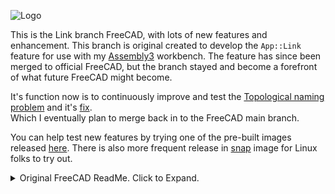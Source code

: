 ![Logo](https://github.com/realthunder/FreeCADMakeImage/raw/master/conda/branding/asm3/icons/hicolor/64x64/apps/freecad_link.png)

This is the Link branch FreeCAD, with lots of new features and enhancement.
This branch is original created to develop the `App::Link` feature for use
with my [Assembly3](https://github.com/realthunder/FreeCAD_assembly3)
workbench. The feature has since been merged to official FreeCAD, but the
branch stayed and become a forefront of what future FreeCAD might become.

It's function now is to continuously improve and test the [Topological naming
problem](https://wiki.freecad.org/Topological_naming_problem) and it's [fix](https://github.com/realthunder/FreeCAD_assembly3/wiki/Topological-Naming).  
Which I eventually plan to merge back in to the FreeCAD main branch.

You can help test new features by trying one of the pre-built images
released [here](https://github.com/realthunder/FreeCAD_assembly3/releases).
There is also more frequent release in
[snap](https://snapcraft.io/freecad-realthunder) image for Linux folks to try
out.


<details>
  <summary>Original FreeCAD ReadMe. Click to Expand.</summary>

![Logo](https://www.freecadweb.org/images/logo.png)

### Your own 3D parametric modeler

[Website](https://www.freecadweb.org) • 
[Documentation](https://wiki.freecadweb.org) •
[Forum](https://forum.freecadweb.org/) •
[Bug tracker](https://www.freecadweb.org/tracker/) •
[Git repository](https://github.com/FreeCAD/FreeCAD)


[![Release](https://img.shields.io/github/release/freecad/freecad.svg)](https://github.com/freecad/freecad/releases/latest) [![Master][freecad-master-status]][travis-branches] [![Crowdin](https://d322cqt584bo4o.cloudfront.net/freecad/localized.svg)](https://crowdin.com/project/freecad) [![Gitter](https://img.shields.io/gitter/room/freecad/freecad.svg)](https://gitter.im/freecad/freecad?utm_source=badge&utm_medium=badge&utm_campaign=pr-badge&utm_content=badge) [![Language grade: Python](https://img.shields.io/lgtm/grade/python/g/FreeCAD/FreeCAD.svg?logo=lgtm&logoWidth=18)](https://lgtm.com/projects/g/FreeCAD/FreeCAD/context:python) [![Language grade: C/C++](https://img.shields.io/lgtm/grade/cpp/g/FreeCAD/FreeCAD.svg?logo=lgtm&logoWidth=18)](https://lgtm.com/projects/g/FreeCAD/FreeCAD/context:cpp) [![Liberapay](https://img.shields.io/liberapay/receives/FreeCAD.svg?logo=liberapay)](https://liberapay.com/FreeCAD)

![screenshot](https://wiki.freecadweb.org/images/thumb/7/72/Freecad016_screenshot1.jpg/800px-Freecad016_screenshot1.jpg)

Overview
--------

* **Freedom to build what you want**  FreeCAD is an open-source parametric 3D 
modeler made primarily to design real-life objects of any size. 
Parametric modeling allows you to easily modify your design by going back into 
your model history to change its parameters. 

* **Create 3D from 2D and back** FreeCAD lets you to sketch geometry constrained
 2D shapes and use them as a base to build other objects. 
 It contains many components to adjust dimensions or extract design details from 
 3D models to create high quality production-ready drawings.

* **Designed for your needs** FreeCAD is designed to fit a wide range of uses
including product design, mechanical engineering and architecture,
whether you are a hobbyist, programmer, experienced CAD user, student or teacher.

* **Cross platform** FreeCAD runs on Windows, macOS and Linux operating systems.

* **Underlying technology**
    * **OpenCASCADE** A powerful geometry kernel, the most important component of FreeCAD
    * **Coin3D library** Open Inventor-compliant 3D scene representation model
    * **Python** FreeCAD offers a broad Python API
    * **Qt** Graphical user interface built with Qt


Installing
----------

Precompiled (installable) packages are available for Windows and macOS on the
[Releases page](https://github.com/FreeCAD/FreeCAD/releases).

On most Linux distributions, FreeCAD is directly installable from the 
software center application.

Other options are described at the [wiki Download page](https://wiki.freecadweb.org/Download).

Build Status
------------

| Master | 0.19 | Translation |
|:------:|:----:|:-----------:|
|[![Master][freecad-master-status]][travis-branches]|[![0.19][freecad-0.19-status]][travis-branches]|[![Crowdin](https://d322cqt584bo4o.cloudfront.net/freecad/localized.svg)](https://crowdin.com/project/freecad)|

[freecad-0.19-status]: https://travis-ci.org/FreeCAD/FreeCAD.svg?branch=releases/FreeCAD-0-19
[freecad-master-status]: https://travis-ci.org/FreeCAD/FreeCAD.svg?branch=master
[travis-branches]: https://travis-ci.org/FreeCAD/FreeCAD/branches
[travis-builds]: https://travis-ci.org/FreeCAD/FreeCAD/builds

Compiling
---------

Compiling FreeCAD requires installation of several libraries and their 
development files such as OCCT (Open Cascade), Coin and Qt, listed in the 
pages below. Once this is done, FreeCAD can be compiled with 
CMake. On Windows, these libraries are bundled and offered by the 
FreeCAD team in a convenient package. On Linux, they are usually found 
in your distribution's repositories, and on macOS and other platforms, 
you will usually have to compile them yourself.

The pages below contain up-to-date build instructions:

- [Linux](https://wiki.freecadweb.org/Compile_on_Linux)
- [Windows](https://wiki.freecadweb.org/Compile_on_Windows)
- [macOS](https://wiki.freecadweb.org/Compile_on_MacOS)
- [Cygwin](https://wiki.freecadweb.org/Compile_on_Cygwin)
- [MinGW](https://wiki.freecadweb.org/Compile_on_MinGW)


Reporting Issues
---------

To report an issue please:
- First post to forum to verify the issue; 
- Link forum thread to bug tracker ticket and vice-a-versa; 
- Use the most updated stable or development versions of FreeCAD; 
- Post version info from eg. `Help > About FreeCAD > Copy to clipboard`; 
- Post a Step-By-Step explanation on how to recreate the issue; 
- Upload an example file to demonstrate problem. 

For more detail see:
- [Wiki Page about the Bug Tracker](https://wiki.freecadweb.org/Tracker)
- [Bug Tracker](https://tracker.freecadweb.org)
- [Help Forum](http://forum.freecadweb.org/viewforum.php?f=3)


Usage & Getting help
--------------------

The FreeCAD wiki contains documentation on 
general FreeCAD usage, Python scripting, and development. These 
pages might help you get started:

- [Getting started](https://wiki.freecadweb.org/Getting_started)
- [Features list](https://wiki.freecadweb.org/Feature_list)
- [Frequent questions](https://wiki.freecadweb.org/FAQ/en)
- [Workbenches](https://wiki.freecadweb.org/Workbenches)
- [Scripting](https://wiki.freecadweb.org/Power_users_hub)
- [Development](https://wiki.freecadweb.org/Developer_hub)

The [FreeCAD forum](https://forum.freecadweb.org) is also a great place
to find help and solve specific problems you might encounter when
learning to use FreeCAD.


<p>This project receives generous infrastructure support from
  <a href="https://www.digitalocean.com/">
    <img src="https://opensource.nyc3.cdn.digitaloceanspaces.com/attribution/assets/SVG/DO_Logo_horizontal_blue.svg" width="91px">
  </a> and <a href="https://www.kipro-pcb.com/">KiCad Services Corp.</a>
</p>

</details>
